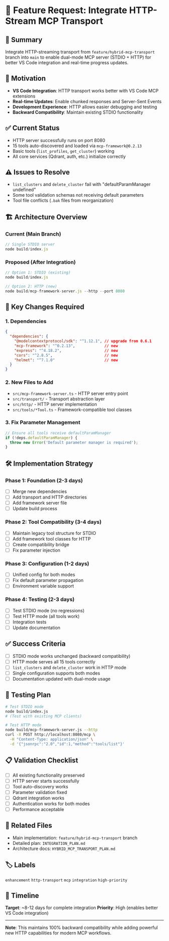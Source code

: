 # 🚀 Feature Request: Integrate HTTP-Stream MCP Transport

## 📝 **Summary**
Integrate HTTP-streaming transport from `feature/hybrid-mcp-transport` branch into `main` to enable dual-mode MCP server (STDIO + HTTP) for better VS Code integration and real-time progress updates.

## 🎯 **Motivation**
- **VS Code Integration**: HTTP transport works better with VS Code MCP extensions
- **Real-time Updates**: Enable chunked responses and Server-Sent Events
- **Development Experience**: HTTP allows easier debugging and testing
- **Backward Compatibility**: Maintain existing STDIO functionality

## ✅ **Current Status**
- HTTP server successfully runs on port 8080
- 15 tools auto-discovered and loaded via `mcp-framework@0.2.13`
- Basic tools (`list_profiles`, `get_cluster`) working
- All core services (Qdrant, auth, etc.) initialize correctly

## ⚠️ **Issues to Resolve**
- `list_clusters` and `delete_cluster` fail with "defaultParamManager undefined"
- Some tool validation schemas not receiving default parameters
- Tool file conflicts (`.bak` files from reorganization)

## 🏗️ **Architecture Overview**

### **Current (Main Branch)**
```typescript
// Single STDIO server
node build/index.js
```

### **Proposed (After Integration)**
```typescript
// Option 1: STDIO (existing)
node build/index.js

// Option 2: HTTP (new)  
node build/mcp-framework-server.js --http --port 8080
```

## 🔧 **Key Changes Required**

### **1. Dependencies**
```json
{
  "dependencies": {
    "@modelcontextprotocol/sdk": "^1.12.1", // upgrade from 0.6.1
    "mcp-framework": "^0.2.13",             // new
    "express": "^4.18.2",                   // new
    "cors": "^2.8.5",                       // new
    "helmet": "^7.1.0"                      // new
  }
}
```

### **2. New Files to Add**
- `src/mcp-framework-server.ts` - HTTP server entry point
- `src/transport/` - Transport abstraction layer
- `src/http/` - HTTP server implementation
- `src/tools/*Tool.ts` - Framework-compatible tool classes

### **3. Fix Parameter Management**
```typescript
// Ensure all tools receive defaultParamManager
if (!deps.defaultParamManager) {
  throw new Error('Default parameter manager is required');
}
```

## 🛠️ **Implementation Strategy**

### **Phase 1: Foundation (2-3 days)**
- [ ] Merge new dependencies
- [ ] Add transport and HTTP directories
- [ ] Add framework server file
- [ ] Update build process

### **Phase 2: Tool Compatibility (3-4 days)**
- [ ] Maintain legacy tool structure for STDIO
- [ ] Add framework tool classes for HTTP
- [ ] Create compatibility bridge
- [ ] Fix parameter injection

### **Phase 3: Configuration (1-2 days)**
- [ ] Unified config for both modes
- [ ] Fix default parameter propagation
- [ ] Environment variable support

### **Phase 4: Testing (2-3 days)**
- [ ] Test STDIO mode (no regressions)
- [ ] Test HTTP mode (all tools work)
- [ ] Integration tests
- [ ] Update documentation

## ✅ **Success Criteria**
- [ ] STDIO mode works unchanged (backward compatibility)
- [ ] HTTP mode serves all 15 tools correctly
- [ ] `list_clusters` and `delete_cluster` work in HTTP mode
- [ ] Single configuration supports both modes
- [ ] Documentation updated with dual-mode usage

## 🧪 **Testing Plan**
```bash
# Test STDIO mode
node build/index.js
# (Test with existing MCP clients)

# Test HTTP mode  
node build/mcp-framework-server.js --http
curl -X POST http://localhost:8080/mcp \
  -H "Content-Type: application/json" \
  -d '{"jsonrpc":"2.0","id":1,"method":"tools/list"}'
```

## 📋 **Validation Checklist**
- [ ] All existing functionality preserved
- [ ] HTTP server starts successfully  
- [ ] Tool auto-discovery works
- [ ] Parameter validation fixed
- [ ] Qdrant integration works
- [ ] Authentication works for both modes
- [ ] Performance acceptable

## 🔗 **Related Files**
- Main implementation: `feature/hybrid-mcp-transport` branch
- Detailed plan: `INTEGRATION_PLAN.md`
- Architecture docs: `HYBRID_MCP_TRANSPORT_PLAN.md`

## 🏷️ **Labels**
`enhancement` `http-transport` `mcp` `integration` `high-priority`

## 📅 **Timeline**
**Target**: ~8-12 days for complete integration
**Priority**: High (enables better VS Code integration)

---

**Note**: This maintains 100% backward compatibility while adding powerful new HTTP capabilities for modern MCP workflows.
